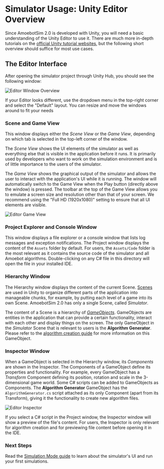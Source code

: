 # Simulator Usage: Unity Editor Overview

Since AmoebotSim 2.0 is developed with Unity, you will need a basic understanding of the Unity Editor to use it.
There are much more in-depth tutorials on the [official Unity tutorial websites](https://learn.unity.com/tutorials), but the following short overview should suffice for most use cases.


## The Editor Interface

After opening the simulator project through Unity Hub, you should see the following window:

![Editor Window Overview](~/images/editor_overview.png "The Unity Editor with Default layout")

If your Editor looks different, use the dropdown menu in the top-right corner and select the "Default" layout.
You can resize and move the windows around to fit your needs


### Scene and Game View

This window displays either the *Scene View* or the *Game View*, depending on which tab is selected in the top-left corner of the window.

The *Scene View* shows the UI elements of the simulator as well as everything else that is visible in the application before it runs.
It is primarily used by developers who want to work on the simulation environment and is of little importance to the users of the simulator.

The *Game View* shows the graphical output of the simulator and allows the user to interact with the application's UI while it is running.
The window will automatically switch to the Game View when the Play button (directly above the window) is pressed.
The toolbar at the top of the Game View allows you to emulate a screen size and resolution other than that of your screen.
We recommend using the "Full HD (1920x1080)" setting to ensure that all UI elements are visible.

![Editor Game View](~/images/editor_game_view.png "Game View with Full HD resolution")


### Project Explorer and Console Window

This window displays a file explorer or a console window that lists log messages and exception notifications.
The Project window displays the content of the `Assets` folder by default.
For users, the `Assets/Code` folder is the most relevant as it contains the source code of the simulator and all Amoebot algorithms.
Double-clicking on any C# file in this directory will open the file in your installed IDE.


### Hierarchy Window

The Hierarchy window displays the content of the current Scene.
[Scenes](https://docs.unity3d.com/Manual/CreatingScenes.html) are used in Unity to organize different parts of the application into manageable chunks, for example, by putting each level of a game into its own Scene.
AmoebotSim 2.0 has only a single Scene, called *Simulator*.

The content of a Scene is a hierarchy of [*GameObjects*](https://docs.unity3d.com/Manual/GameObjects.html).
GameObjects are entities in the application that can provide a certain functionality, interact with each other and display things on the screen.
The only GameObject in the *Simulator* Scene that is relevant to users is the **Algorithm Generator**.
Please refer to the [algorithm creation guide](../dev/creation.md) for more information on this GameObject.


### Inspector Window

When a GameObject is selected in the Hierarchy window, its *Components* are shown in the Inspector.
The Components of a GameObject define its properties and functionality.
For example, every GameObject has a *Transform* Component defining its position, rotation and scale in the 3-dimensional game world.
Some C# scripts can be added to GameObjects as Components.
The **Algorithm Generator** GameObject has the `AlgorithmGenerator.cs` script attached as its only Component (apart from its Transform), giving it the functionality to create new algorithm files.

![Editor Inspector](~/images/editor_inspector.png "The Inspector window with the Algorithm Generator GameObject selected")

If you select a C# script in the Project window, the Inspector window will show a preview of the file's content.
For users, the Inspector is only relevant for algorithm creation and for previewing file content before opening it in the IDE.


### Next Steps

Read the [Simulation Mode guide](sim.md) to learn about the simulator's UI and run your first simulations.
